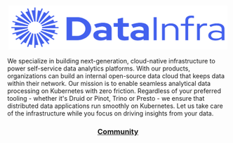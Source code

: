<p align="center">
  <span">
    <a target="_blank"><img src="https://raw.githubusercontent.com/datainfrahq/.github/main/images/logo.svg" alt="DataInfra" width="500" height="100" /></a>
</p>

We specialize in building next-generation, cloud-native infrastructure to power self-service data analytics platforms. With our products, organizations can build an internal open-source data cloud that keeps data within their network. Our mission is to enable seamless analytical data processing on Kubernetes with zero friction. Regardless of your preferred tooling - whether it's Druid or Pinot, Trino or Presto - we ensure that distributed data applications run smoothly on Kubernetes. Let us take care of the infrastructure while you focus on driving insights from your data.

<h3 align="center">
  <b><a href="https://launchpass.com/datainfra-workspace">Community</a></b>
</h3>
